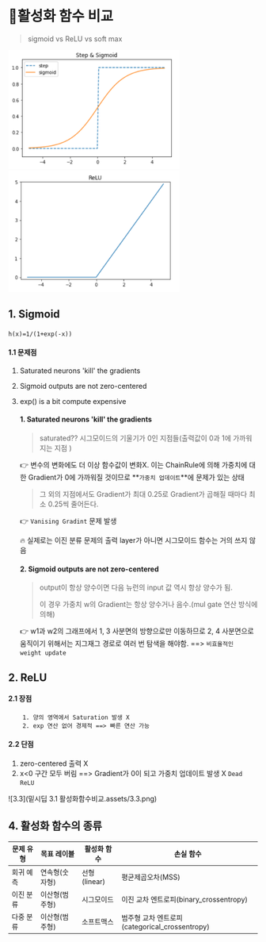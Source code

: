 # 🌠활성화 함수 비교

> sigmoid vs ReLU vs soft max

<img src="밑시딥 3.1 활성화함수비교.assets/3.1.PNG" alt="3.1" style="zoom:80%;" /> 

<img src="밑시딥 3.1 활성화함수비교.assets/3.2.PNG" alt="3.2" style="zoom:80%;" /> 

## 1. Sigmoid

`h(x)=1/(1+exp(-x))`

#### 1.1 문제점

1. Saturated neurons 'kill' the gradients

2. Sigmoid outputs are not zero-centered

3. exp() is a bit compute expensive

   #### 1.  Saturated neurons 'kill' the gradients

   > saturated?? 시그모이드의 기울기가 0인 지점들(출력값이 0과 1에 가까워지는 지점 )

   👉 변수의 변화에도 더 이상 함수값이 변화X. 이는 ChainRule에 의해 가중치에 대한 Gradient가 0에 가까워질 것이므로 **`가중치 업데이트`**에 문제가 있는 상태  

   > 그 외의 지점에서도 Gradient가 최대 0.25로 Gradient가 곱해질 때마다 최소 0.25씩 줄어든다.

   👉 `Vanising Gradint` 문제 발생

   🔥 실제로는 이진 분류 문제의 출력 layer가 아니면 시그모이드 함수는 거의 쓰지 않음

   

   #### 2.  Sigmoid outputs are not zero-centered

   > output이 항상 양수이면 다음 뉴런의 input 값 역시 항상 양수가 됨.
   >
   > 이 경우 가중치 w의 Gradient는 항상 양수거나 음수.(mul gate 연산 방식에 의해)

   👉 w1과 w2의 그래프에서 1, 3 사분면의 방향으로만 이동하므로 2, 4 사분면으로 움직이기 위해서는 지그재그 경로로 여러 번 탐색을 해야함. ==> `비효율적인 weight update`

   



## 2. ReLU

#### 2.1 장점

		1. 양의 영역에서 Saturation 발생 X
		2. exp 연산 없어 경제적 ==> 빠른 연산 가능



#### 2.2 단점

1. zero-centered 출력 X
2.  x<0 구간 모두 버림 ==> Gradient가 0이 되고 가중치 업데이트 발생 X `Dead ReLU`

![3.3](밑시딥 3.1 활성화함수비교.assets/3.3.png)





## 4. 활성화 함수의 종류

| 문제 유형 | 목표 레이블    | 활성화 함수  | 손실 함수                                      |
| --------- | -------------- | ------------ | ---------------------------------------------- |
| 회귀 예측 | 연속형(숫자형) | 선형(linear) | 평균제곱오차(MSS)                              |
| 이진 분류 | 이산형(범주형) | 시그모이드   | 이진 교차 엔트로피(binary_crossentropy)        |
| 다중 분류 | 이산형(범주형) | 소프트맥스   | 범주형 교차 엔트로피(categorical_crossentropy) |

